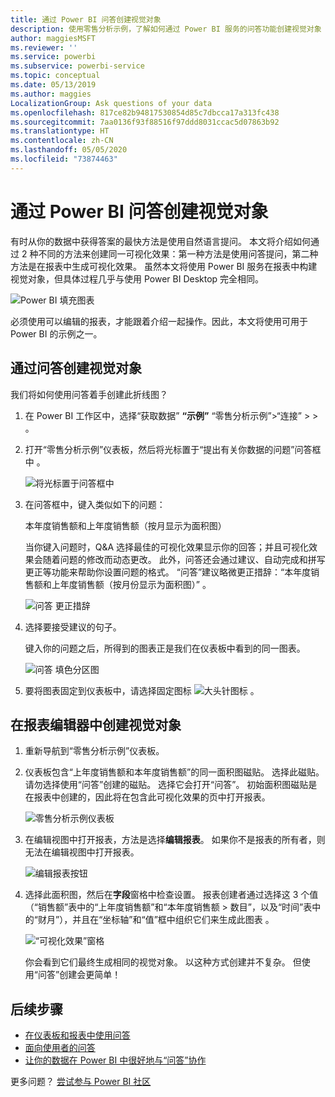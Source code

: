 ```yaml
---
title: 通过 Power BI 问答创建视觉对象
description: 使用零售分析示例，了解如何通过 Power BI 服务的问答功能创建视觉对象
author: maggiesMSFT
ms.reviewer: ''
ms.service: powerbi
ms.subservice: powerbi-service
ms.topic: conceptual
ms.date: 05/13/2019
ms.author: maggies
LocalizationGroup: Ask questions of your data
ms.openlocfilehash: 817ce82b94817530854d85c7dbcca17a313fc438
ms.sourcegitcommit: 7aa0136f93f88516f97ddd8031ccac5d07863b92
ms.translationtype: HT
ms.contentlocale: zh-CN
ms.lasthandoff: 05/05/2020
ms.locfileid: "73874463"
---
```

# <a name="create-a-visual-with-power-bi-qa"></a>通过 Power BI 问答创建视觉对象

有时从你的数据中获得答案的最快方法是使用自然语言提问。  本文将介绍如何通过 2 种不同的方法来创建同一可视化效果：第一种方法是使用问答提问，第二种方法是在报表中生成可视化效果。 虽然本文将使用 Power BI 服务在报表中构建视觉对象，但具体过程几乎与使用 Power BI Desktop 完全相同。

![Power BI 填充图表](media/power-bi-visualization-introduction-to-q-and-a/power-bi-qna-create-visual.png)

必须使用可以编辑的报表，才能跟着介绍一起操作。因此，本文将使用可用于 Power BI 的示例之一。

## <a name="create-a-visual-with-qa"></a>通过问答创建视觉对象

我们将如何使用问答着手创建此折线图？

1. 在 Power BI 工作区中，选择“获取数据” **“示例”** “零售分析示例”\>“连接”  \>   >   。

1. 打开“零售分析示例”仪表板，然后将光标置于“提出有关你数据的问题”问答框中  。

    ![将光标置于问答框中](media/power-bi-visualization-introduction-to-q-and-a/power-bi-qna-cursor-in-qna-box.png)

2. 在问答框中，键入类似如下的问题：
   
    本年度销售额和上年度销售额（按月显示为面积图） 
   
    当你键入问题时，Q&A 选择最佳的可视化效果显示你的回答；并且可视化效果会随着问题的修改而动态更改。 此外，问答还会通过建议、自动完成和拼写更正等功能来帮助你设置问题的格式。 “问答”建议略微更正措辞：“本年度销售额和上年度销售额（按月份显示为面积图）”  。  

    ![问答 更正措辞](media/power-bi-visualization-introduction-to-q-and-a/power-bi-qna-corrected-create-filled-chart.png)

4. 选择要接受建议的句子。 
   
   键入你的问题之后，所得到的图表正是我们在仪表板中看到的同一图表。
   
   ![问答 填色分区图](media/power-bi-visualization-introduction-to-q-and-a/power-bi-qna-create-filled-chart.png)

4. 要将图表固定到仪表板中，请选择固定图标 ![大头针图标](media/power-bi-visualization-introduction-to-q-and-a/pinnooutline.png) 。

## <a name="create-a-visual-in-the-report-editor"></a>在报表编辑器中创建视觉对象

1. 重新导航到“零售分析示例”仪表板。
   
2. 仪表板包含“上年度销售额和本年度销售额”的同一面积图磁贴。  选择此磁贴。 请勿选择使用“问答”创建的磁贴。 选择它会打开“问答”。 初始面积图磁贴是在报表中创建的，因此将在包含此可视化效果的页中打开报表。

    ![零售分析示例仪表板](media/power-bi-visualization-introduction-to-q-and-a/power-bi-dashboard.png)

1. 在编辑视图中打开报表，方法是选择**编辑报表**。  如果你不是报表的所有者，则无法在编辑视图中打开报表。
   
    ![编辑报表按钮](media/power-bi-visualization-introduction-to-q-and-a/power-bi-edit-report.png)
4. 选择此面积图，然后在**字段**窗格中检查设置。  报表创建者通过选择这 3 个值（“销售额”表中的“上年度销售额”和“本年度销售额 > 数目”，以及“时间”表中的“财月”），并且在“坐标轴”和“值”框中组织它们来生成此图表        。
   
    ![“可视化效果”窗格](media/power-bi-visualization-introduction-to-q-and-a/gnatutorial_3-new.png)

    你会看到它们最终生成相同的视觉对象。 以这种方式创建并不复杂。 但使用“问答”创建会更简单！

## <a name="next-steps"></a>后续步骤

- [在仪表板和报表中使用问答](power-bi-tutorial-q-and-a.md)  
- [面向使用者的问答](consumer/end-user-q-and-a.md)
- [让你的数据在 Power BI 中很好地与“问答”协作](service-prepare-data-for-q-and-a.md)

更多问题？ [尝试参与 Power BI 社区](https://community.powerbi.com/)

